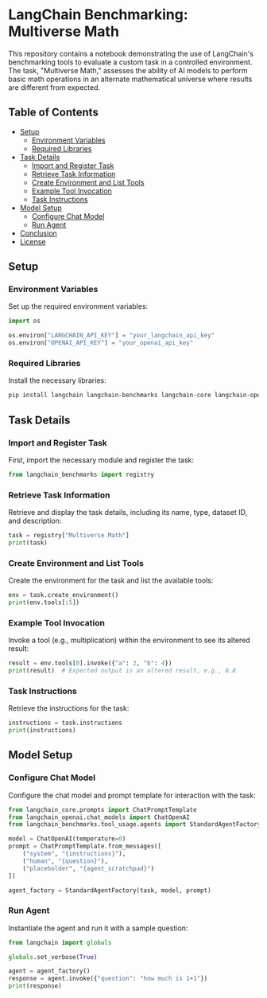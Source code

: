 # LangChain Benchmarking: Multiverse Math

This repository contains a notebook demonstrating the use of LangChain's benchmarking tools to evaluate a custom task in a controlled environment. The task, "Multiverse Math," assesses the ability of AI models to perform basic math operations in an alternate mathematical universe where results are different from expected.

## Table of Contents

- [Setup](#setup)
  - [Environment Variables](#environment-variables)
  - [Required Libraries](#required-libraries)
- [Task Details](#task-details)
  - [Import and Register Task](#import-and-register-task)
  - [Retrieve Task Information](#retrieve-task-information)
  - [Create Environment and List Tools](#create-environment-and-list-tools)
  - [Example Tool Invocation](#example-tool-invocation)
  - [Task Instructions](#task-instructions)
- [Model Setup](#model-setup)
  - [Configure Chat Model](#configure-chat-model)
  - [Run Agent](#run-agent)
- [Conclusion](#conclusion)
- [License](#license)

## Setup

### Environment Variables

Set up the required environment variables:

```python
import os

os.environ["LANGCHAIN_API_KEY"] = "your_langchain_api_key"
os.environ["OPENAI_API_KEY"] = "your_openai_api_key"
```

### Required Libraries

Install the necessary libraries:

```bash
pip install langchain langchain-benchmarks langchain-core langchain-openai pydantic
```

## Task Details

### Import and Register Task

First, import the necessary module and register the task:

```python
from langchain_benchmarks import registry
```

### Retrieve Task Information

Retrieve and display the task details, including its name, type, dataset ID, and description:

```python
task = registry["Multiverse Math"]
print(task)
```

### Create Environment and List Tools

Create the environment for the task and list the available tools:

```python
env = task.create_environment()
print(env.tools[:5])
```

### Example Tool Invocation

Invoke a tool (e.g., multiplication) within the environment to see its altered result:

```python
result = env.tools[0].invoke({"a": 2, "b": 4})
print(result)  # Expected output is an altered result, e.g., 8.8
```

### Task Instructions

Retrieve the instructions for the task:

```python
instructions = task.instructions
print(instructions)
```

## Model Setup

### Configure Chat Model

Configure the chat model and prompt template for interaction with the task:

```python
from langchain_core.prompts import ChatPromptTemplate
from langchain_openai.chat_models import ChatOpenAI
from langchain_benchmarks.tool_usage.agents import StandardAgentFactory

model = ChatOpenAI(temperature=0)
prompt = ChatPromptTemplate.from_messages([
    ("system", "{instructions}"),
    ("human", "{question}"),
    ("placeholder", "{agent_scratchpad}")
])

agent_factory = StandardAgentFactory(task, model, prompt)
```

### Run Agent

Instantiate the agent and run it with a sample question:

```python
from langchain import globals

globals.set_verbose(True)

agent = agent_factory()
response = agent.invoke({"question": "how much is 1+1"})
print(response)
```
